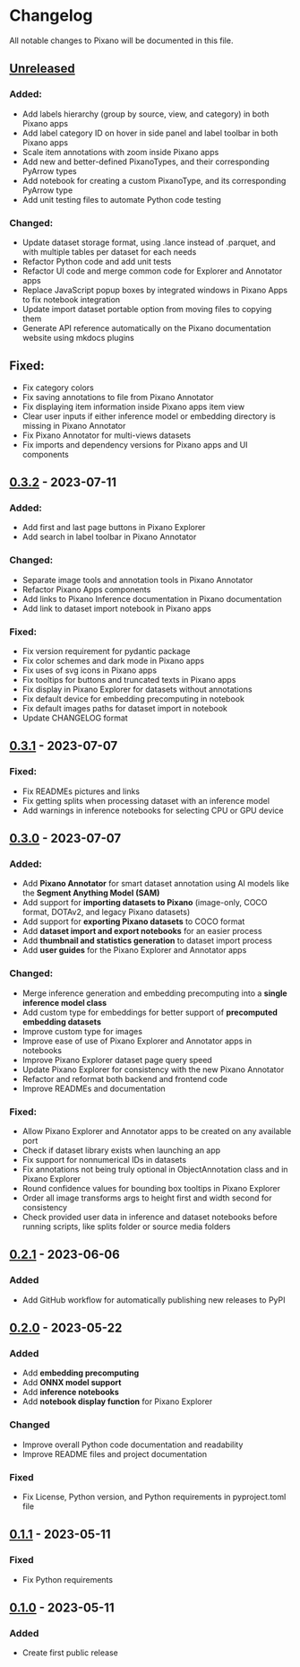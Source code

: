 # Changelog

All notable changes to Pixano will be documented in this file.



## [Unreleased]

### Added:
- Add labels hierarchy (group by source, view, and category) in both Pixano apps
- Add label category ID on hover in side panel and label toolbar in both Pixano apps
- Scale item annotations with zoom inside Pixano apps
- Add new and better-defined PixanoTypes, and their corresponding PyArrow types
- Add notebook for creating a custom PixanoType, and its corresponding PyArrow type
- Add unit testing files to automate Python code testing

### Changed:
- Update dataset storage format, using .lance instead of .parquet, and with multiple tables per dataset for each needs  
- Refactor Python code and add unit tests
- Refactor UI code and merge common code for Explorer and Annotator apps
- Replace JavaScript popup boxes by integrated windows in Pixano Apps to fix notebook integration
- Update import dataset portable option from moving files to copying them
- Generate API reference automatically on the Pixano documentation website using mkdocs plugins

## Fixed:
- Fix category colors
- Fix saving annotations to file from Pixano Annotator
- Fix displaying item information inside Pixano apps item view
- Clear user inputs if either inference model or embedding directory is missing in Pixano Annotator 
- Fix Pixano Annotator for multi-views datasets
- Fix imports and dependency versions for Pixano apps and UI components


## [0.3.2] - 2023-07-11

### Added:
- Add first and last page buttons in Pixano Explorer
- Add search in label toolbar in Pixano Annotator

### Changed:
- Separate image tools and annotation tools in Pixano Annotator
- Refactor Pixano Apps components
- Add links to Pixano Inference documentation in Pixano documentation
- Add link to dataset import notebook in Pixano apps

### Fixed:
- Fix version requirement for pydantic package
- Fix color schemes and dark mode in Pixano apps
- Fix uses of svg icons in Pixano apps
- Fix tooltips for buttons and truncated texts in Pixano apps
- Fix display in Pixano Explorer for datasets without annotations
- Fix default device for embedding precomputing in notebook
- Fix default images paths for dataset import in notebook
- Update CHANGELOG format



## [0.3.1] - 2023-07-07

### Fixed:
- Fix READMEs pictures and links
- Fix getting splits when processing dataset with an inference model
- Add warnings in inference notebooks for selecting CPU or GPU device



## [0.3.0] - 2023-07-07

### Added:
- Add **Pixano Annotator** for smart dataset annotation using AI models like the **Segment Anything Model (SAM)**
- Add support for **importing datasets to Pixano** (image-only, COCO format, DOTAv2, and legacy Pixano datasets)
- Add support for **exporting Pixano datasets** to COCO format 
- Add **dataset import and export notebooks** for an easier process 
- Add **thumbnail and statistics generation** to dataset import process
- Add **user guides** for the Pixano Explorer and Annotator apps

### Changed:
- Merge inference generation and embedding precomputing into a **single inference model class**
- Add custom type for embeddings for better support of **precomputed embedding datasets**
- Improve custom type for images
- Improve ease of use of Pixano Explorer and Annotator apps in notebooks
- Improve Pixano Explorer dataset page query speed
- Update Pixano Explorer for consistency with the new Pixano Annotator
- Refactor and reformat both backend and frontend code
- Improve READMEs and documentation

### Fixed:
- Allow Pixano Explorer and Annotator apps to be created on any available port
- Check if dataset library exists when launching an app
- Fix support for nonnumerical IDs in datasets
- Fix annotations not being truly optional in ObjectAnnotation class and in Pixano Explorer
- Round confidence values for bounding box tooltips in Pixano Explorer
- Order all image transforms args to height first and width second for consistency
- Check provided user data in inference and dataset notebooks before running scripts, like splits folder or source media folders



## [0.2.1] - 2023-06-06

### Added
- Add GitHub workflow for automatically publishing new releases to PyPI



## [0.2.0] - 2023-05-22

### Added
- Add **embedding precomputing**
- Add **ONNX model support**
- Add **inference notebooks**
- Add **notebook display function** for Pixano Explorer

### Changed
- Improve overall Python code documentation and readability
- Improve README files and project documentation

### Fixed
- Fix License, Python version, and Python requirements in pyproject.toml file



## [0.1.1] - 2023-05-11

### Fixed
- Fix Python requirements



## [0.1.0] - 2023-05-11

### Added
- Create first public release



[Unreleased]: https://github.com/pixano/pixano/compare/v0.3.1...HEAD
[0.3.2]: https://github.com/pixano/pixano/compare/v0.3.1...v0.3.2
[0.3.1]: https://github.com/pixano/pixano/compare/v0.3.0...v0.3.1
[0.3.0]: https://github.com/pixano/pixano/compare/v0.2.1...v0.3.0
[0.2.1]: https://github.com/pixano/pixano/compare/v0.2.0...v0.2.1
[0.2.0]: https://github.com/pixano/pixano/compare/v0.1.1...v0.2.0
[0.1.1]: https://github.com/pixano/pixano/compare/v0.1.0...v0.1.1
[0.1.0]: https://github.com/pixano/pixano/releases/tag/v0.1.0

